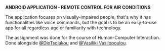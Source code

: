 **ANDROID APPLICATION - REMOTE CONTROL FOR AIR CONDITIONS**

The application focuses on visually-impaired people, that's why it has functionalities like voice commands, but
the goal is to be an easy-to-use app for all regardless age or familiarity with technology.

The assignment was done for the course of Human-Computer Interaction. 
Done alongside [@DioTsolakou](https://github.com/DioTsolakou) and [@Vasiliki Vasilopoulou](https://github.com/vasilopoulou).
